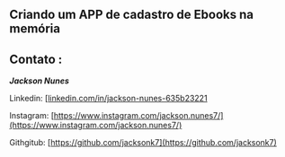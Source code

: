 ## Criando um APP de cadastro de Ebooks na memória



## Contato :

***Jackson Nunes***

Linkedin:  [[linkedin.com/in/jackson-nunes-635b23221](https://www.linkedin.com/in/jackson-nunes-635b23221)

Instagram:  [https://www.instagram.com/jackson.nunes7/](https://www.instagram.com/jackson.nunes7/)

Githgitub:  [https://github.com/jacksonk7](https://github.com/jacksonk7)


